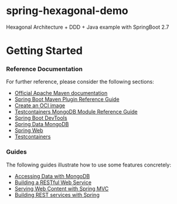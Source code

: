 # spring-hexagonal-demo
Hexagonal Architecture + DDD + Java example with SpringBoot 2.7

# Getting Started

### Reference Documentation
For further reference, please consider the following sections:

* [Official Apache Maven documentation](https://maven.apache.org/guides/index.html)
* [Spring Boot Maven Plugin Reference Guide](https://docs.spring.io/spring-boot/docs/2.7.0-SNAPSHOT/maven-plugin/reference/html/)
* [Create an OCI image](https://docs.spring.io/spring-boot/docs/2.7.0-SNAPSHOT/maven-plugin/reference/html/#build-image)
* [Testcontainers MongoDB Module Reference Guide](https://www.testcontainers.org/modules/databases/mongodb/)
* [Spring Boot DevTools](https://docs.spring.io/spring-boot/docs/2.6.2/reference/htmlsingle/#using-boot-devtools)
* [Spring Data MongoDB](https://docs.spring.io/spring-boot/docs/2.6.2/reference/htmlsingle/#boot-features-mongodb)
* [Spring Web](https://docs.spring.io/spring-boot/docs/2.6.2/reference/htmlsingle/#boot-features-developing-web-applications)
* [Testcontainers](https://www.testcontainers.org/)

### Guides
The following guides illustrate how to use some features concretely:

* [Accessing Data with MongoDB](https://spring.io/guides/gs/accessing-data-mongodb/)
* [Building a RESTful Web Service](https://spring.io/guides/gs/rest-service/)
* [Serving Web Content with Spring MVC](https://spring.io/guides/gs/serving-web-content/)
* [Building REST services with Spring](https://spring.io/guides/tutorials/bookmarks/)


